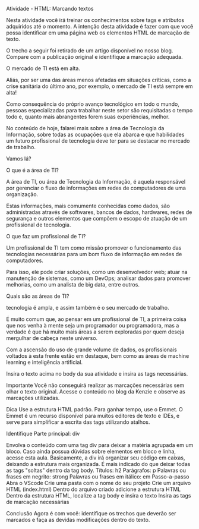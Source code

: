 Atividade - HTML: Marcando textos

Nesta atividade você irá treinar os conhecimentos sobre tags e atributos adquiridos até o momento. A intenção desta atividade é fazer com que você possa identificar em uma página web os elementos HTML de marcação de texto.

O trecho a seguir foi retirado de um artigo disponível no nosso blog. Compare com a publicação original e identifique a marcação adequada.

O mercado de TI está em alta.

Aliás, por ser uma das áreas menos afetadas em situações críticas, como a crise sanitária do último ano, por exemplo, o mercado de TI está sempre em alta!

Como consequência do próprio avanço tecnológico em todo o mundo, pessoas especializadas para trabalhar neste setor são requisitadas o tempo todo e, quanto mais abrangentes forem suas experiências, melhor.

No conteúdo de hoje, falarei mais sobre a área de Tecnologia da Informação, sobre todas as ocupações que ela abarca e que habilidades um futuro profissional de tecnologia deve ter para se destacar no mercado de trabalho.

Vamos lá?

O que é a área de TI?

A área de TI, ou área de Tecnologia da Informação, é aquela responsável por gerenciar o fluxo de informações em redes de computadores de uma organização.

Estas informações, mais comumente conhecidas como dados, são administradas através de softwares, bancos de dados, hardwares, redes de segurança e outros elementos que compõem o escopo de atuação de um profissional de tecnologia.

O que faz um profissional de TI?

Um profissional de TI tem como missão promover o funcionamento das tecnologias necessárias para um bom fluxo de informação em redes de computadores.

Para isso, ele pode criar soluções, como um desenvolvedor web; atuar na manutenção de sistemas, como um DevOps; analisar dados para promover melhorias, como um analista de big data, entre outros.

Quais são as áreas de TI?

tecnologia é ampla, e assim também é o seu mercado de trabalho.

É muito comum que, ao pensar em um profissional de TI, a primeira coisa que nos venha à mente seja um programador ou programadora, mas a verdade é que há muito mais áreas a serem exploradas por quem deseja mergulhar de cabeça neste universo.

Com a ascensão do uso de grande volume de dados, os profissionais voltados à esta frente estão em destaque, bem como as áreas de machine learning e inteligência artificial.

Insira o texto acima no body da sua atividade e insira as tags necessárias.

Importante
Você não conseguirá realizar as marcações necessárias sem olhar o texto original. Acesse o conteúdo no blog da Kenzie e observe as marcações utilizadas.

Dica
Use a estrutura HTML padrão. Para ganhar tempo, use o Emmet. O Emmet é um recurso disponível para muitos editores de texto e IDEs, e serve para simplificar a escrita das tags utilizando atalhos.

Identifique
Parte principal: div

Envolva o conteúdo com uma tag div para deixar a matéria agrupada em um bloco. Caso ainda possua dúvidas sobre elementos em bloco e linha, acesse esta aula. Basicamente, a div irá organizar seu código em caixas, deixando a estrutura mais organizada. É mais indicado do que deixar todas as tags "soltas" dentro da tag body.
Títulos: h2
Parágrafos: p
Palavras ou frases em negrito: strong
Palavras ou frases em itálico: em
Passo-a-passo
Abra o VScode
Crie uma pasta com o nome do seu projeto
Crie um arquivo HTML (index.html)
Dentro do arquivo criado adicione a estrutura HTML
Dentro da estrutura HTML, localize a tag body e insira o texto
Insira as tags de marcação necessárias

Conclusão
Agora é com você: identifique os trechos que deverão ser marcados e faça as devidas modificações dentro do texto.
